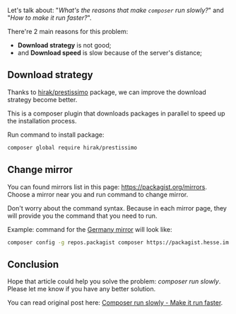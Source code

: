 Let's talk about: "*What's the reasons that make `composer` run slowly?*" and "*How to make it run faster?*".

There're 2 main reasons for this problem:

- **Download strategy** is not good;
- and **Download speed** is slow because of the server's distance;

## Download strategy

Thanks to <a href="https://github.com/hirak/prestissimo">hirak/prestissimo</a> package, we can improve the download strategy become better.

This is a composer plugin that downloads packages in parallel to speed up the installation process.

Run command to install package:

```bash
composer global require hirak/prestissimo
```

## Change mirror

You can found mirrors list in this page: <a href="https://packagist.org/mirrors">https://packagist.org/mirrors</a>. Choose a mirror near you and run command to change mirror.

Don't worry about the command syntax. Because in each mirror page, they will provide you the command that you need to run.

Example: command for the <a href="https://packagist.hesse.im/">Germany mirror</a> will look like:

```bash
composer config -g repos.packagist composer https://packagist.hesse.im
```

## Conclusion

Hope that article could help you solve the problem: *composer run slowly*. Please let me know if you have any better solution.

You can read original post here: <a href="http://sang.asia/tips/composer-run-slowly-make-it-run-faster/">Composer run slowly - Make it run faster</a>.